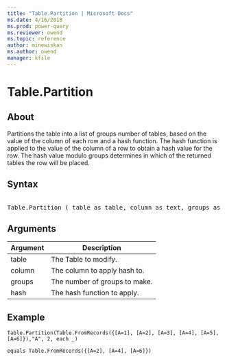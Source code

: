 ```yaml
---
title: "Table.Partition | Microsoft Docs"
ms.date: 4/16/2018
ms.prod: power-query
ms.reviewer: owend
ms.topic: reference
author: minewiskan
ms.author: owend
manager: kfile
---
```

# Table.Partition

  
## About  
Partitions the table into a list of groups number of tables, based on the value of the column of each row and a hash function. The hash function is applied to the value of the column of a row to obtain a hash value for the row.  The hash value modulo groups determines in which of the returned tables the row will be placed.  
  
## Syntax

<pre>  
Table.Partition ( table as table, column as text, groups as number, hash as function) as list  
</pre>
  
## Arguments  
  
|Argument|Description|  
|------------|---------------|  
|table|The Table to modify.|  
|column|The column to apply hash to.|  
|groups|The number of groups to make.|  
|hash|The hash function to apply.|  
  
## Example  
  
```powerquery-m
Table.Partition(Table.FromRecords({[A=1], [A=2], [A=3], [A=4], [A=5], [A=6]}),"A", 2, each _)  
  
equals Table.FromRecords({[A=2], [A=4], [A=6]})  
```  

